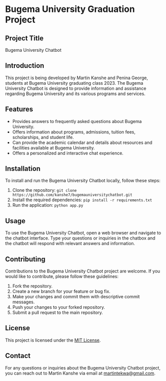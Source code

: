 # Bugema University Graduation Project

## Project Title

Bugema University Chatbot

## Introduction

This project is being developed by Martin Kanshe and Penina George,  students at Bugema University graduating class 2023. The Bugema University Chatbot is designed to provide information and assistance regarding Bugema University and its various programs and services.

## Features

- Provides answers to frequently asked questions about Bugema University.
- Offers information about programs, admissions, tuition fees, scholarships, and student life.
- Can provide the academic calendar and details about resources and facilities available at Bugema University.
- Offers a personalized and interactive chat experience.

## Installation

To install and run the Bugema University Chatbot locally, follow these steps:

1. Clone the repository: `git clone https://github.com/kanshe7/bugemauniversitychatbot.git`
2. Install the required dependencies: `pip install -r requirements.txt`
3. Run the application: `python app.py`

## Usage

To use the Bugema University Chatbot, open a web browser and navigate to the chatbot interface. Type your questions or inquiries in the chatbox and the chatbot will respond with relevant answers and information.

## Contributing

Contributions to the Bugema University Chatbot project are welcome. If you would like to contribute, please follow these guidelines:

1. Fork the repository.
2. Create a new branch for your feature or bug fix.
3. Make your changes and commit them with descriptive commit messages.
4. Push your changes to your forked repository.
5. Submit a pull request to the main repository.

## License

This project is licensed under the [MIT License](LICENSE).

## Contact

For any questions or inquiries about the Bugema University Chatbot project, you can reach out to Martin Kanshe via email at martintekwa@gmail.com.

 

<!---
kanshe7/kanshe7 is a ✨ special ✨ repository because its `README.md` (this file) appears on your GitHub profile.
You can click the Preview link to take a look at your changes.
--->
